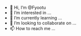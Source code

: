 - 👋 Hi, I’m @Fyootu
- 👀 I’m interested in ...
- 🌱 I’m currently learning ...
- 💞️ I’m looking to collaborate on ...
- 📫 How to reach me ...

<!---
Fyootu/Fyootu is a ✨ special ✨ repository because its `README.md` (this file) appears on your GitHub profile.
You can click the Preview link to take a look at your changes.
--->
